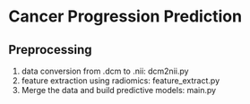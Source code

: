 # Cancer Progression Prediction


## Preprocessing 

1. data conversion from .dcm to .nii: dcm2nii.py
2. feature extraction using radiomics: feature_extract.py
3. Merge the data and build predictive models: main.py  

